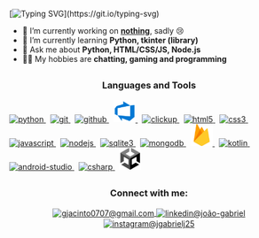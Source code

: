<div id="title">

  [![Typing SVG](https://readme-typing-svg.herokuapp.com/?color=FFD900&size=35&center=true&vCenter=true&width=1000&lines=Hello!+How+are+you?+👋;Welcome+to+my+profile!)](https://git.io/typing-svg)
  
  - 🔭 I’m currently working on [**nothing**](), sadly 😢
  - 🌱 I’m currently learning **Python, tkinter (library)**
  - 💬 Ask me about **Python, HTML/CSS/JS, Node.js**
  - 👨‍💻 My hobbies are **chatting, gaming and programming**
  <!-- - ⚡ Fun Fact: The **Five Nights at Freddy's** movie was released in 2023, same year in which FNAF 3 takes place. -->

</div>

##

<div id="langs">
  <h3 align="center"> Languages and Tools </h3>
  <a align="center" href="https://www.python.org" target="_blank" rel="noreferrer"> <img src="https://devicon-website.vercel.app/api/python/original.svg" alt="python" width="40" height="40"> </a> &nbsp;
  <a align="center" href="https://git-scm.com/" target="_blank" rel="noreferrer"> <img src="https://devicon-website.vercel.app/api/git/original.svg" alt="git" width="40" height="40"> </a> &nbsp;
  <a align="center" href="https://github.com/" target="_blank" rel="noreferrer"> <img src="https://devicon-website.vercel.app/api/github/original.svg?color=%23FFFFFF" alt="github" width="40" height="40"> </a> &nbsp;
  <a align="center" href="https://azure.microsoft.com/" target="_blank" rel="noreferrer"> <img src="https://github.com/devicons/devicon/blob/master/icons/azuredevops/azuredevops-plain.svg" alt="azure" width="40" height="40"> </a> &nbsp;
  <a align="center" href="https://clickup.com/" target="_blank" rel="noreferrer"> <img src="https://clickup.com/images/brand-assets/logo-symbol-color.svg" alt="clickup" width="40" height="40"> </a> &nbsp;
  <a align="center" href="https://www.w3.org/html/" target="_blank" rel="noreferrer"> <img src="https://devicon-website.vercel.app/api/html5/original.svg" alt="html5" width="40" height="40"> </a> &nbsp;
  <a align="center" href="https://www.w3schools.com/css/" target="_blank" rel="noreferrer"> <img src="https://devicon-website.vercel.app/api/css3/original.svg" alt="css3" width="40" height="40"> </a> &nbsp;
  <!-- <a align="center" href="https://getbootstrap.com/" target="_blank" rel="noreferrer"> <img src="https://devicon-website.vercel.app/api/bootstrap/original.svg" alt="bootstrap" width="40" height="40"> </a> &nbsp; -->
  <a align="center" href="https://developer.mozilla.org/en-US/docs/Web/JavaScript" target="_blank" rel="noreferrer"> <img src="https://devicon-website.vercel.app/api/javascript/original.svg" alt="javascript" width="40" height="40"> </a> &nbsp;
  <a align="center" href="https://nodejs.org" target="_blank" rel="noreferrer"> <img src="https://devicon-website.vercel.app/api/nodejs/original.svg" alt="nodejs" width="40" height="40"> </a> &nbsp;
  <!-- <a align="center" href="https://expressjs.com/" target="_blank" rel="noreferrer"> <img src="https://devicon-website.vercel.app/api/express/original.svg?color=%23FFAF00" alt="expressjs" width="40" height="40"> </a> &nbsp; -->
  <a align="center" href="https://www.sqlite.org/" target="_blank" rel="noreferrer"> <img src="https://devicon-website.vercel.app/api/sqlite/original.svg" alt="sqlite3" width="40" height="40"> </a> &nbsp;
  <a align="center" href="https://www.mongodb.com/" target="_blank" rel="noreferrer"> <img src="https://devicon-website.vercel.app/api/mongodb/original.svg" alt="mongodb" width="40" height="40"> </a> &nbsp;
  <a align="center" href="https://firebase.google.com/" target="_blank" rel="noreferrer"> <img src="https://github.com/devicons/devicon/blob/master/icons/firebase/firebase-original.svg" alt="firebase" width="40" height="40"> </a> &nbsp;
  <!-- <a align="center" href="https://developer.apple.com/swift/" target="_blank" rel="noreferrer"> <img src="https://devicon-website.vercel.app/api/swift/original.svg" alt="swift" width="40" height="40"> </a> &nbsp; -->
  <a align="center" href="https://kotlinlang.org/" target="_blank" rel="noreferrer"> <img src="https://devicon-website.vercel.app/api/kotlin/original.svg" alt="kotlin" width="40" height="40"> </a> &nbsp;
  <!-- <a align="center" href="https://www.w3schools.com/xml/" target="_blank" rel="noreferrer"> <img src="https://cdn-icons-png.flaticon.com/512/136/136526.png" alt="xml" width="40" height="40"> </a> &nbsp; -->
  <a align="center" href="https://developer.android.com/" target="_blank" rel="noreferrer"> <img src="https://devicon-website.vercel.app/api/androidstudio/original.svg" alt="android-studio" width="40" height="40"> </a> &nbsp;
  <a align="center" href="https://dotnet.microsoft.com/en-us/languages/csharp" target="_blank" rel="noreferrer"> <img src="https://devicon-website.vercel.app/api/csharp/original.svg" alt="csharp" width="40" height="40"> </a> &nbsp;
  <a align="center" href="https://unity.com/" target="_blank" rel="noreferrer"> <img src="https://github.com/devicons/devicon/blob/master/icons/unity/unity-original.svg" alt="unity" width="40" height="40"> </a>
</div>

##

<div id="social" align="center">
  <h3 align="center"> Connect with me: </h3>
  <a align="center" href="mailto:gjacinto0707@gmail.com" target="_blank"> <img align="center" src="https://img.shields.io/badge/Gmail-D14836?style=for-the-badge&logo=gmail&logoColor=white" alt="gjacinto0707@gmail.com"> </a>
  <a align="center" href="https://www.linkedin.com/in/jgabrielj7" target="_blank"> <img align="center" src="https://img.shields.io/badge/LinkedIn-0077B5?style=for-the-badge&logo=linkedin&logoColor=white" alt="linkedin@joão-gabriel"> </a>
  <a align="center" href="https://www.instagram.com/jgabrielj25/" target="_blank"> <img align="center" src="https://img.shields.io/badge/Instagram-C13584?style=for-the-badge&logo=instagram&logoColor=white" alt="instagram@jgabrielj25"> </a>
</div>
